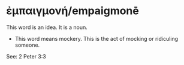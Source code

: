 # ἐμπαιγμονή/empaigmonē
This word is an idea. It is a noun.
* This word means mockery. This is the act of mocking or ridiculing someone.

See: 2 Peter 3:3

